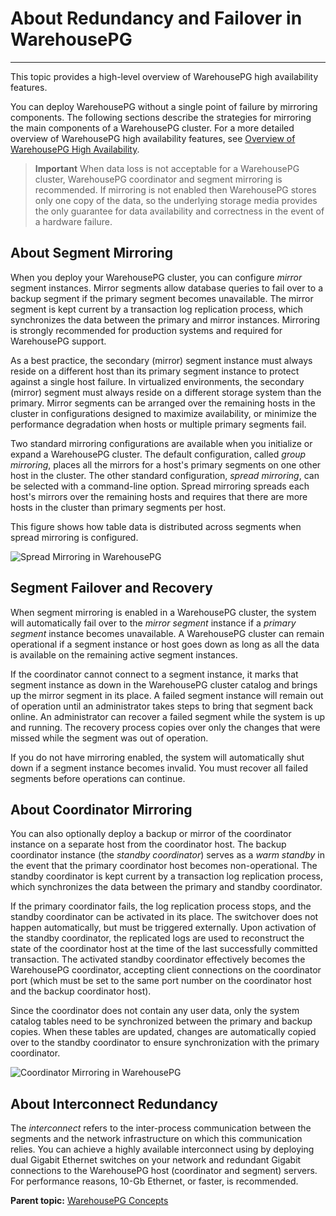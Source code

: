 # About Redundancy and Failover in WarehousePG
---

This topic provides a high-level overview of WarehousePG high availability features.

You can deploy WarehousePG without a single point of failure by mirroring components. The following sections describe the strategies for mirroring the main components of a WarehousePG cluster. For a more detailed overview of WarehousePG high availability features, see [Overview of WarehousePG High Availability](../ha/overview-of-high-availability-in-warehousepg.html).

> **Important** When data loss is not acceptable for a WarehousePG cluster, WarehousePG coordinator and segment mirroring is recommended. If mirroring is not enabled then WarehousePG stores only one copy of the data, so the underlying storage media provides the only guarantee for data availability and correctness in the event of a hardware failure.

## <a id="segment_mirroring"></a>About Segment Mirroring

When you deploy your WarehousePG cluster, you can configure *mirror* segment instances. Mirror segments allow database queries to fail over to a backup segment if the primary segment becomes unavailable. The mirror segment is kept current by a transaction log replication process, which synchronizes the data between the primary and mirror instances. Mirroring is strongly recommended for production systems and required for WarehousePG support.

As a best practice, the secondary \(mirror\) segment instance must always reside on a different host than its primary segment instance to protect against a single host failure. In virtualized environments, the secondary \(mirror\) segment must always reside on a different storage system than the primary. Mirror segments can be arranged over the remaining hosts in the cluster in configurations designed to maximize availability, or minimize the performance degradation when hosts or multiple primary segments fail.

Two standard mirroring configurations are available when you initialize or expand a WarehousePG cluster. The default configuration, called *group mirroring*, places all the mirrors for a host's primary segments on one other host in the cluster. The other standard configuration, *spread mirroring*, can be selected with a command-line option. Spread mirroring spreads each host's mirrors over the remaining hosts and requires that there are more hosts in the cluster than primary segments per host.

This figure shows how table data is distributed across segments when spread mirroring is configured.

![Spread Mirroring in WarehousePG](/spread_mirroring.png "Spread Mirroring in WarehousePG")

## <a id="segment_failover"></a>Segment Failover and Recovery

When segment mirroring is enabled in a WarehousePG cluster, the system will automatically fail over to the *mirror segment* instance if a *primary segment* instance becomes unavailable. A WarehousePG cluster can remain operational if a segment instance or host goes down as long as all the data is available on the remaining active segment instances.

If the coordinator cannot connect to a segment instance, it marks that segment instance as down in the WarehousePG cluster catalog and brings up the mirror segment in its place. A failed segment instance will remain out of operation until an administrator takes steps to bring that segment back online. An administrator can recover a failed segment while the system is up and running. The recovery process copies over only the changes that were missed while the segment was out of operation.

If you do not have mirroring enabled, the system will automatically shut down if a segment instance becomes invalid. You must recover all failed segments before operations can continue.

## <a id="coordinator_mirroring"></a>About Coordinator Mirroring

You can also optionally deploy a backup or mirror of the coordinator instance on a separate host from the coordinator host. The backup coordinator instance \(the *standby coordinator*\) serves as a *warm standby* in the event that the primary coordinator host becomes non-operational. The standby coordinator is kept current by a transaction log replication process, which synchronizes the data between the primary and standby coordinator.

If the primary coordinator fails, the log replication process stops, and the standby coordinator can be activated in its place. The switchover does not happen automatically, but must be triggered externally. Upon activation of the standby coordinator, the replicated logs are used to reconstruct the state of the coordinator host at the time of the last successfully committed transaction. The activated standby coordinator effectively becomes the WarehousePG coordinator, accepting client connections on the coordinator port \(which must be set to the same port number on the coordinator host and the backup coordinator host\).

Since the coordinator does not contain any user data, only the system catalog tables need to be synchronized between the primary and backup copies. When these tables are updated, changes are automatically copied over to the standby coordinator to ensure synchronization with the primary coordinator.

![Coordinator Mirroring in WarehousePG](/standby_coordinator.png "Coordinator Mirroring in WarehousePG")

## <a id="interconnect_redundancy"></a>About Interconnect Redundancy

The *interconnect* refers to the inter-process communication between the segments and the network infrastructure on which this communication relies. You can achieve a highly available interconnect using by deploying dual Gigabit Ethernet switches on your network and redundant Gigabit connections to the WarehousePG host \(coordinator and segment\) servers. For performance reasons, 10-Gb Ethernet, or faster, is recommended.

**Parent topic:** [WarehousePG Concepts](../intro/concepts.html)

